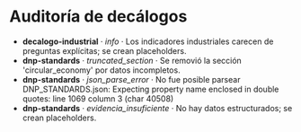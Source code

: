 # Auditoría de decálogos

* **decalogo-industrial** · _info_ · Los indicadores industriales carecen de preguntas explícitas; se crean placeholders.
* **dnp-standards** · _truncated_section_ · Se removió la sección 'circular_economy' por datos incompletos.
* **dnp-standards** · _json_parse_error_ · No fue posible parsear DNP_STANDARDS.json: Expecting property name enclosed in double quotes: line 1069 column 3 (char 40508)
* **dnp-standards** · _evidencia_insuficiente_ · No hay datos estructurados; se crean placeholders.

